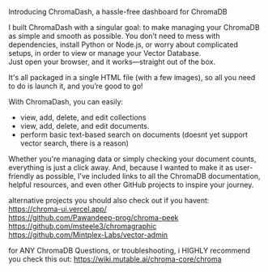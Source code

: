 Introducing ChromaDash, a hassle-free dashboard for ChromaDB

I built ChromaDash with a singular goal: to make managing your ChromaDB as simple and smooth as possible. 
You don’t need to mess with dependencies, install Python or Node.js, or worry about complicated setups, in order to view or manage your Vector Database.  
Just open your browser, and it works—straight out of the box. 

It's all packaged in a single HTML file (with a few images), so all you need to do is launch it, and you’re good to go!

With ChromaDash, you can easily:
- view, add, delete, and edit collections
- view, add, delete, and edit documents. 
- perform basic text-based search on documents (doesnt yet support vector search, there is a reason)
  
Whether you're managing data or simply checking your document counts, everything is just a click away. 
And, because I wanted to make it as user-friendly as possible, I've included links to all the ChromaDB documentation, helpful resources, and even other GitHub projects to inspire your journey.

alternative projects you should also check out if you havent: <Br>
https://chroma-ui.vercel.app/ <Br>
https://github.com/Pawandeep-prog/chroma-peek <Br>
https://github.com/msteele3/chromagraphic <br>
https://github.com/Mintplex-Labs/vector-admin <bR>

for ANY ChromaDB Questions, or troubleshooting, i HIGHLY recommend you check this out:
https://wiki.mutable.ai/chroma-core/chroma

